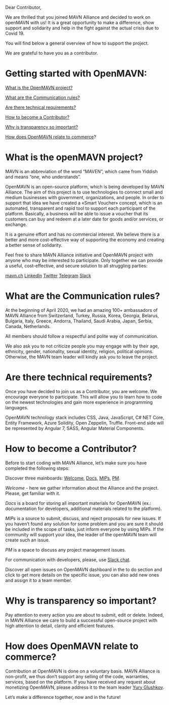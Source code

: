Dear Contributor,

We are thrilled that you joined MAVN Alliance and decided to work on openMAVN with us! It is a great opportunity to make a difference, show support and solidarity and help in the fight against the actual crisis due to Covid 19.

You will find below a general overview of how to support the project.

We are grateful to have you as a contributor.

# Getting started with OpenMAVN:

[What is the OpenMAVN project?](#what-is-the-openmavn-project)

[What are the Communication rules?](#what-are-the-communication-rules)

[Are there technical requirements?](#are-there-technical-requirements)

[How to become a Contributor?](#how-to-become-a-contributor)

[Why is transparency so important?](#why-is-transparency-so-important)

[How does OpenMAVN relate to commerce](#why-is-transparency-so-important)?



# What is the openMAVN project?

MAVN is an abbreviation of the word “MAVEN”, which came from Yiddish and means  “one, who understands”.

OpenMAVN is an open-source platform, which is being developed by MAVN Alliance. The aim of this project is to use technologies to connect small and medium businesses with government, organizations, and people. In order to support that idea we have created a «Smart Voucher» concept, which is an automated, transparent and rapid tool to support each participant of the platform. Basically, a business will be able to issue a voucher that its customers can buy and redeem at a later date for goods and/or services, or exchange. 

It is a genuine effort and has no commercial interest. We believe there is a better and more cost-effective way of supporting the economy and creating a better sense of solidarity.

Feel free to share MAVN Alliance initiative and OpenMAVN project with anyone who may be interested to participate. Only together we can provide a useful, cost-effective, and secure solution to all struggling parties:

[mavn.ch](https://mavn.ch) [LinkedIn](https://www.linkedin.com/showcase/42289145/) [Twitter](https://twitter.com/AllianceMavn) [Telegram](https://t.me/mavnalliance) [Slack](https://join.slack.com/t/openmavn/shared_invite/zt-d1bku3gj-IUrfs36DHYkJ4D~l~DgUbQ)


# What are the Communication rules?

At the beginning of April 2020, we had an amazing 100+ ambassadors of MAVN Alliance from Switzerland, Turkey, Russia, Korea, Georgia, Belarus, Bulgaria, Italy, Greece, Andorra, Thailand, Saudi Arabia, Japan, Serbia, Canada, Netherlands. 

All members should follow a respectful and polite way of communication. 

We also ask you to not criticize people you may engage with by their age, ethnicity, gender, nationality, sexual identity, religion, political opinions. Otherwise, the MAVN team leader will kindly ask you to leave the project.


# Are there technical requirements?

Once you have decided to join us as a Contributor, you are welcome. We encourage everyone to participate. This will allow you to learn how to code on the newest technologies and gain more experience in programming languages.

OpenMAVN technology stack includes CSS, Java, JavaScript, C# NET Core, Entity Framework, Azure Solidity, Open Zeppelin, Truffle. Front-end side will be represented by Angular 7, SASS, Angular Material Components.

# How to become a Contributor?

Before to start coding with MAVN Alliance, let’s make sure you have completed the following steps:

Discover three mainboards: [Welcome](https://github.com/OpenMAVN/Welcome), [Docs](https://github.com/OpenMAVN/Docs), [MIPs](https://github.com/OpenMAVN/MIPs), [PM](https://github.com/OpenMAVN/PM).

*Welcome* - here we gather information about the Alliance and the project. Please, get familiar with it.

*Docs* is a board for storing all important materials for OpenMAVN (ex.: documentation for developers, additional materials related to the platform).

*MIPs* is a source to submit, discuss, and reject proposals for new issues. If you haven’t found any solution for some problem and you are sure it should be included in the scope of tasks, just inform everyone by using MIPs. If the community will support your idea, the leader of the openMAVN team will create such an issue.

*PM* is a space to discuss any project management issues.

For communication with developers, please, use [Slack chat](https://join.slack.com/t/openmavn/shared_invite/zt-d1bku3gj-IUrfs36DHYkJ4D~l~DgUbQ).

Discover all open issues on OpenMAVN dashboard in the to do section and click to get more details on the specific issue, you can also add new ones and assign it to a team member. 
 
# Why is transparency so important?

Pay attention to every action you are about to submit, edit or delete. Indeed, in MAVN Alliance we care to build a successful open-source project with high attention to detail, clarity and efficient features. 

# How does OpenMAVN relate to commerce?

Contribution at OpenMAVN is done on a voluntary basis. MAVN Alliance is non-profit, we thus don’t support any selling of the code, warranties, services, based on the platform. 
If you have received any request about monetizing OpenMAVN, please address it to the team leader [Yury Glushkov](mailto:yury.glushkov@lykke-business.ch).

Let’s make a difference together, now and in the future!
